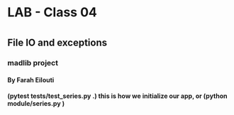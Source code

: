 # LAB - Class 04
#
## File IO and exceptions
### madlib project

#### By Farah Eilouti

#### (pytest tests/test_series.py .) this is how we initialize our app, or (python module/series.py )